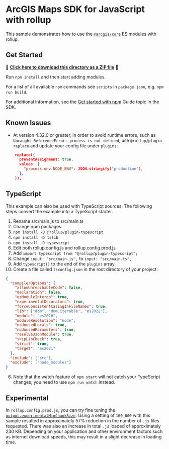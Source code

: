 # ArcGIS Maps SDK for JavaScript with rollup

This sample demonstrates how to use the [`@arcgis/core`](https://www.npmjs.com/package/@arcgis/core) ES modules with rollup.

## Get Started

📁 **[Click here to download this directory as a ZIP file](https://esri.github.io/jsapi-resources/zips/core-sample-rollup.zip)** 📁

Run `npm install` and then start adding modules.

For a list of all available `npm` commands see `scripts` in `package.json`, e.g. `npm run build`.

For additional information, see the [Get started with npm](https://developers.arcgis.com/javascript/latest/get-started-npm/#api) Guide topic in the SDK.

## Known Issues

- At version 4.32.0 or greater, in order to avoid runtime errors, such as `Uncaught ReferenceError: process is not defined`, use `@rollup/plugin-replace` and update your config file under `plugins`:

```json
    replace({
      preventAssignment: true,
      values: {
        "process.env.NODE_ENV": JSON.stringify("production"),
      },
    }),
```

## TypeScript

This example can also be used with TypeScript sources. The following steps convert the example into a TypeScript starter.

1. Rename src/main.js to src/main.ts
2. Change npm packages
3. `npm install -D @rollup/plugin-typescript`
4. `npm install -D tslib`
5. `npm install -D typescript`
6. Edit both rollup.config.js and rollup.config.prod.js
7. Add `import typescript from "@rollup/plugin-typescript";`
8. Change `input: "src/main.js",` to `input: "src/main.ts",`
9. Add `typescript()` to the end of the `plugins` array
10. Create a file called `tsconfig.json` in the root directory of your project:

```json
{
  "compilerOptions": {
    "allowUnreachableCode": false,
    "declaration": false,
    "esModuleInterop": true,
    "experimentalDecorators": true,
    "forceConsistentCasingInFileNames": true,
    "lib": ["dom", "dom.iterable", "es2022"],
    "module": "es2020",
    "moduleResolution": "node",
    "noUnusedLocals": true,
    "noUnusedParameters": true,
    "resolveJsonModule": true,
    "skipLibCheck": true,
    "strict": true,
    "target": "es2021"
  },
  "include": ["src"],
  "exclude": ["node_modules"]
}
```

6. Note that the watch feature of `npm start` will not catch your TypeScript changes; you need to use `npm run watch` instead.

## Experimental

In `rollup.config.prod.js`, you can try fine tuning the [`output.experimentalMinChunkSize`](https://rollupjs.org/configuration-options/#output-experimentalminchunksize). Using a setting of `100_000` with this sample resulted in approximately 57% reduction in the number of `.js` files requested. There was also an increase in total `.js` loaded of approximately 230 KB. Depending on your application and other environment factors such as internet download speeds, this may result in a slight decrease in loading time.
